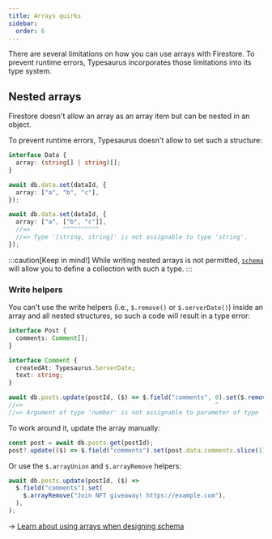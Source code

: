 ```yaml
---
title: Arrays quirks
sidebar:
  order: 6
---
```


There are several limitations on how you can use arrays with Firestore. To prevent runtime errors, Typesaurus incorporates those limitations into its type system.

## Nested arrays

Firestore doesn't allow an array as an array item but can be nested in an object.

To prevent runtime errors, Typesaurus doesn't allow to set such a structure:

```ts
interface Data {
  array: (string[] | string)[];
}

await db.data.set(dataId, {
  array: ["a", "b", "c"],
});

await db.data.set(dataId, {
  array: ["a", ["b", "c"]],
  //=>         ^^^^^^^^^^
  //=> Type '[string, string]' is not assignable to type 'string'.
});
```

:::caution[Keep in mind!]
While writing nested arrays is not permitted, [`schema`](/api/schema) will allow you to define a collection with such a type.
:::

### Write helpers

You can't use the write helpers (i.e., `$.remove()` or `$.serverDate()`) inside an array and all nested structures, so such a code will result in a type error:

```ts
interface Post {
  comments: Comment[];
}

interface Comment {
  createdAt: Typesaurus.ServerDate;
  text: string;
}

await db.posts.update(postId, ($) => $.field("comments", 0).set($.remove()));
//=>                                                     ^
//=> Argument of type 'number' is not assignable to parameter of type 'never'.ts(2345)
```

To work around it, update the array manually:

```ts
const post = await db.posts.get(postId);
post?.update(($) => $.field("comments").set(post.data.comments.slice(1)));
```

Or use the `$.arrayUnion` and `$.arrayRemove` helpers:

```ts
await db.posts.update(postId, ($) =>
  $.field("comments").set(
    $.arrayRemove("Join NFT giveaway! https://example.com"),
  ),
);
```

→ [Learn about using arrays when designing schema](/design/using-arrays/)
